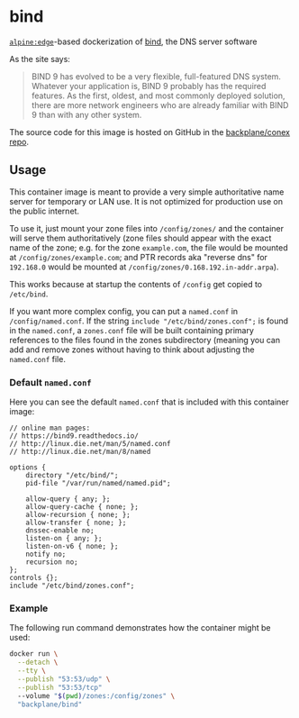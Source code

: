 # bind

[`alpine:edge`](https://hub.docker.com/_/alpine/)-based dockerization of [bind](https://www.isc.org/bind/), the DNS server software

As the site says:

> BIND 9 has evolved to be a very flexible, full-featured DNS system. Whatever your application is, BIND 9 probably has the required features. As the first, oldest, and most commonly deployed solution, there are more network engineers who are already familiar with BIND 9 than with any other system.

The source code for this image is hosted on GitHub in the [backplane/conex repo](https://github.com/backplane/conex/tree/main/bind).

## Usage

This container image is meant to provide a very simple authoritative name server for temporary or LAN use. It is not optimized for production use on the public internet.

To use it, just mount your zone files into `/config/zones/` and the container will serve them authoritatively (zone files should appear with the exact name of the zone; e.g. for the zone `example.com`, the file would be mounted at `/config/zones/example.com`; and PTR records aka "reverse dns" for `192.168.0` would be mounted at `/config/zones/0.168.192.in-addr.arpa`).

This works because at startup the contents of `/config` get copied to `/etc/bind`.

If you want more complex config, you can put a `named.conf` in `/config/named.conf`. If the string `include "/etc/bind/zones.conf";` is found in the `named.conf`, a `zones.conf` file will be built containing primary references to the files found in the zones subdirectory (meaning you can add and remove zones without having to think about adjusting the `named.conf` file.

### Default `named.conf`

Here you can see the default `named.conf` that is included with this container image:

```
// online man pages:
// https://bind9.readthedocs.io/
// http://linux.die.net/man/5/named.conf
// http://linux.die.net/man/8/named

options {
    directory "/etc/bind/";
    pid-file "/var/run/named/named.pid";

    allow-query { any; };
    allow-query-cache { none; };
    allow-recursion { none; };
    allow-transfer { none; };
    dnssec-enable no;
    listen-on { any; };
    listen-on-v6 { none; };
    notify no;
    recursion no;
};
controls {};
include "/etc/bind/zones.conf";
```

### Example

The following run command demonstrates how the container might be used:

```sh
docker run \
  --detach \
  --tty \
  --publish "53:53/udp" \
  --publish "53:53/tcp"
  --volume "$(pwd)/zones:/config/zones" \
  "backplane/bind"
```